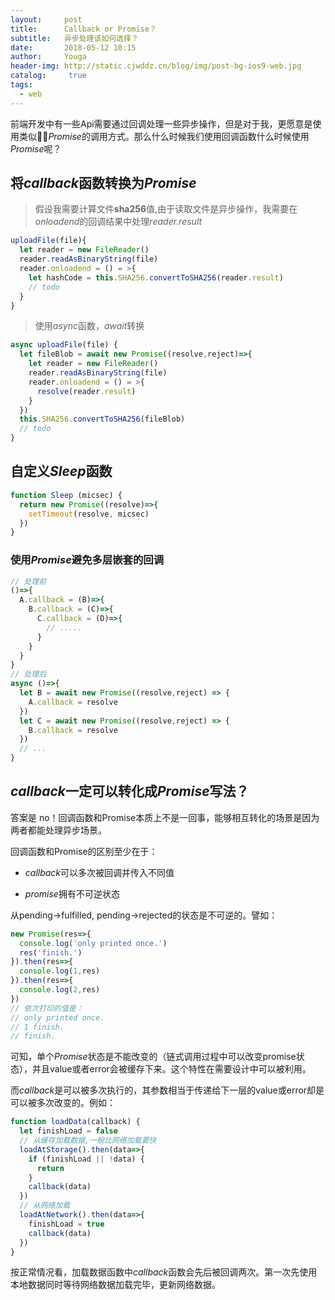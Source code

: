 ```yaml
---
layout:     post
title:      Callback or Promise？
subtitle:   异步处理该如何选择？
date:       2018-05-12 10:15
author:     Youga
header-img: http://static.cjwddz.cn/blog/img/post-bg-ios9-web.jpg
catalog: 	 true
tags:
  - web
---
```


前端开发中有一些Api需要通过回调处理一些异步操作，但是对于我，更愿意是使用类似*Promise*的调用方式。那么什么时候我们使用回调函数什么时候使用*Promise*呢？

<!--more-->

## 将*callback*函数转换为*Promise*

> 假设我需要计算文件**sha256**值,由于读取文件是异步操作，我需要在*onloadend*的回调结果中处理*reader.result*

```javascript
uploadFile(file){
  let reader = new FileReader()
  reader.readAsBinaryString(file)
  reader.onloadend = () = >{
    let hashCode = this.SHA256.convertToSHA256(reader.result)
    // todo 
  }
}
```

> 使用*async*函数，*await*转换

```javascript
async uploadFile(file) {
  let fileBlob = await new Promise((resolve,reject)=>{
    let reader = new FileReader()
    reader.readAsBinaryString(file)
    reader.onloadend = () = >{
      resolve(reader.result)
    }
  })
  this.SHA256.convertToSHA256(fileBlob)
  // todo
}
```

## 自定义*Sleep*函数

```javascript
function Sleep (micsec) {
  return new Promise((resolve)=>{
    setTimeout(resolve, micsec)
  })
}
```

### 使用*Promise*避免多层嵌套的回调

```javascript
// 处理前
()=>{
  A.callback = (B)=>{
    B.callback = (C)=>{
      C.callback = (D)=>{
        // .....
      }
    }
  }
}
// 处理后
async ()=>{
  let B = await new Promise((resolve,reject) => { 
    A.callback = resolve 
  })
  let C = await new Promise((resolve,reject) => { 
    B.callback = resolve 
  })
  // ...
}
```

## *callback*一定可以转化成*Promise*写法？

答案是 no！回调函数和Promise本质上不是一回事，能够相互转化的场景是因为两者都能处理异步场景。

回调函数和Promise的区别至少在于：

- *callback*可以多次被回调并传入不同值

- *promise*拥有不可逆状态

从pending->fulfilled, pending->rejected的状态是不可逆的。譬如：

```javascript 
new Promise(res=>{
  console.log('only printed once.')
  res('finish.')
}).then(res=>{
  console.log(1,res)
}).then(res=>{
  console.log(2,res)
})
// 依次打印的值是：
// only printed once.
// 1 finish.
// finish.
```
可知，单个*Promise*状态是不能改变的（链式调用过程中可以改变promise状态），并且value或者error会被缓存下来。这个特性在需要设计中可以被利用。

而*callback*是可以被多次执行的，其参数相当于传递给下一层的value或error却是可以被多次改变的。例如：
```javascript 
function loadData(callback) {
  let finishLoad = false
  // 从缓存加载数据,一般比网络加载要快
  loadAtStorage().then(data=>{
    if (finishLoad || !data) {
      return
    }
    callback(data)
  })
  // 从网络加载
  loadAtNetwork().then(data=>{
    finishLoad = true
    callback(data)
  })
}
```
按正常情况看，加载数据函数中*callback*函数会先后被回调两次。第一次先使用本地数据同时等待网络数据加载完毕，更新网络数据。
